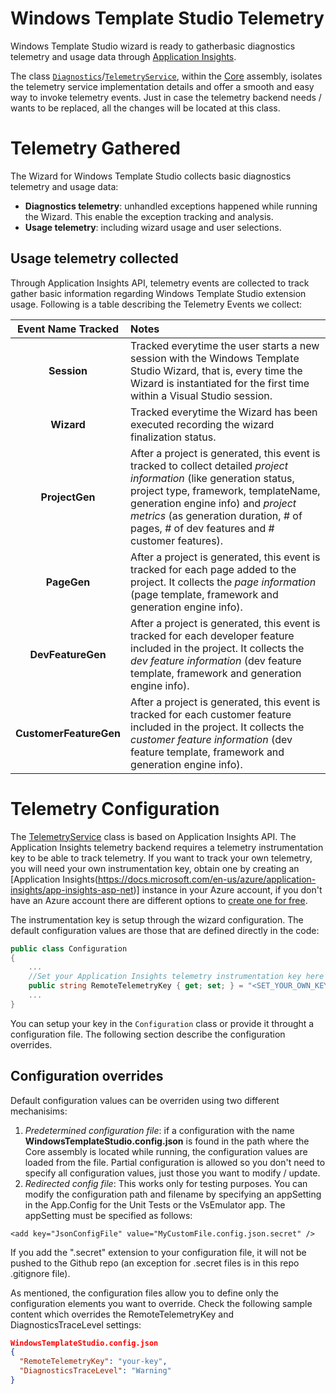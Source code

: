 Windows Template Studio Telemetry
=================================

Windows Template Studio wizard is ready to gatherbasic diagnostics telemetry and usage data through [Application Insights](https://azure.microsoft.com/en-us/services/application-insights/). 

The class [`Diagnostics`](code/src/Core/Diagnostics)/[`TelemetryService`](../code/src/Core/Diagnostics/TelemetryService.cs), within the [Core](../code/src/Core) assembly, isolates the telemetry service implementation details and offer a smooth and easy way to invoke telemetry events. Just in case the telemetry backend needs / wants to be replaced, all the changes will be located at this class.

# Telemetry Gathered

The Wizard for Windows Template Studio collects basic diagnostics telemetry and usage data:
* **Diagnostics telemetry**: unhandled exceptions happened while running the Wizard. This enable the exception tracking and analysis.
* **Usage telemetry**: including wizard usage and user selections.

## Usage telemetry collected

Through Application Insights API, telemetry events are collected to track gather basic information regarding Windows Template Studio extension usage. Following is a table describing the Telemetry Events we collect:

|Event Name Tracked |Notes |
|:-------------:|:-----|
| **Session** | Tracked everytime the user starts a new session with the Windows Template Studio Wizard, that is, every time the Wizard is instantiated for the first time within a Visual Studio session.|
| **Wizard** | Tracked everytime the Wizard has been executed recording the wizard finalization status.|
| **ProjectGen** | After a project is generated, this event is tracked to collect detailed *project information* (like generation status, project type, framework, templateName, generation engine info) and *project metrics* (as generation duration, # of pages, # of dev features and # customer features).|
| **PageGen** | After a project is generated, this event is tracked for each page added to the project. It collects the *page information* (page template, framework and generation engine info).|
| **DevFeatureGen** | After a project is generated, this event is tracked for each developer feature included in the project. It collects the *dev feature information* (dev feature template, framework and generation engine info).| 
| **CustomerFeatureGen** | After a project is generated, this event is tracked for each customer feature included in the project. It collects the *customer feature information* (dev feature template, framework and generation engine info).|

# Telemetry Configuration
The [TelemetryService](../code/src/Core/Diagnostics/TelemetryService.cs) class is based on Application Insights API. The Application Insights telemetry backend requires a telemetry instrumentation key to be able to track telemetry. If you want to track your own telemetry, you will need your own instrumentation key, obtain one by creating an [Application Insights(https://docs.microsoft.com/en-us/azure/application-insights/app-insights-asp-net)] instance in your Azure account, if you don't have an Azure account there are different options to [create one for free](https://azure.microsoft.com/en-us/free/).

The instrumentation key is setup through the wizard configuration. The default configuration values are those that are defined directly in the code:

``` c#
public class Configuration
{
    ...
    //Set your Application Insights telemetry instrumentation key here (configure it in a WindowsTemplateStudio.config.json located in the working folder).
    public string RemoteTelemetryKey { get; set; } = "<SET_YOUR_OWN_KEY>"; 
    ...
}
``` 
You can setup your key in the `Configuration` class or provide it throught a configuration file. The following section describe the configuration overrides.

## Configuration overrides

Default configuration values can be overriden using two different mechanisims:
1. *Predetermined configuration file*: if a configuration with the name **WindowsTemplateStudio.config.json** is found in the path where the Core assembly is located while running, the configuration values are loaded from the file. Partial configuration is allowed so you don't need to specify all configuration values, just those you want to modify / update.
2. *Redirected config file*: This works only for testing purposes. You can modify the configuration path and filename by specifying an appSetting in the App.Config for the Unit Tests or the VsEmulator app. The appSetting must be specified as follows:
```
<add key="JsonConfigFile" value="MyCustomFile.config.json.secret" />
```
If you add the ".secret" extension to your configuration file, it will not be pushed to the Github repo (an exception for .secret files is in this repo .gitignore file).

As mentioned, the configuration files allow you to define only the configuration elements you want to override. Check the following sample content which overrides the RemoteTelemetryKey and DiagnosticsTraceLevel settings:

``` json
WindowsTemplateStudio.config.json
{
  "RemoteTelemetryKey": "your-key",
  "DiagnosticsTraceLevel": "Warning"
}
``` 

